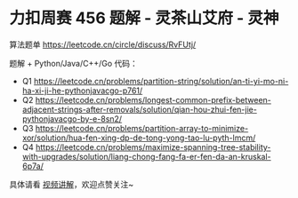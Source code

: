 # 力扣周赛 456 题解 - 灵茶山艾府 - 灵神

算法题单 https://leetcode.cn/circle/discuss/RvFUtj/

题解 + Python/Java/C++/Go 代码：

- Q1 https://leetcode.cn/problems/partition-string/solution/an-ti-yi-mo-ni-ha-xi-ji-he-pythonjavacgo-p761/
- Q2 https://leetcode.cn/problems/longest-common-prefix-between-adjacent-strings-after-removals/solution/qian-hou-zhui-fen-jie-pythonjavacgo-by-e-8sn2/
- Q3 https://leetcode.cn/problems/partition-array-to-minimize-xor/solution/hua-fen-xing-dp-de-tong-yong-tao-lu-pyth-lmcm/
- Q4 https://leetcode.cn/problems/maximize-spanning-tree-stability-with-upgrades/solution/liang-chong-fang-fa-er-fen-da-an-kruskal-6p7a/

具体请看 [视频讲解](https://www.bilibili.com/video/BV1j6gZzqEdc/)，欢迎点赞关注~

